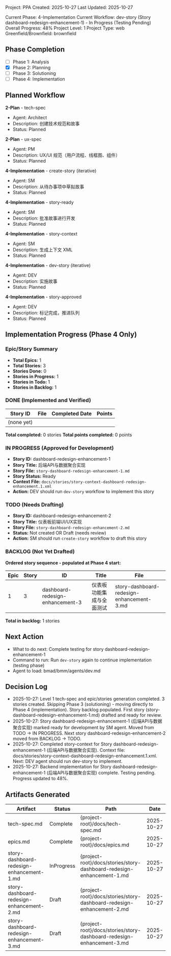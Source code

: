 Project: PPA
Created: 2025-10-27
Last Updated: 2025-10-27

Current Phase: 4-Implementation
Current Workflow: dev-story (Story dashboard-redesign-enhancement-1) - In Progress (Testing Pending)
Overall Progress: 48%
Project Level: 1
Project Type: web
Greenfield/Brownfield: brownfield

## Phase Completion

- [ ] Phase 1: Analysis
- [x] Phase 2: Planning
- [ ] Phase 3: Solutioning
- [ ] Phase 4: Implementation

## Planned Workflow

**2-Plan** - tech-spec

- Agent: Architect
- Description: 创建技术规范和故事
- Status: Planned

**2-Plan** - ux-spec

- Agent: PM
- Description: UX/UI 规范（用户流程、线框图、组件）
- Status: Planned

**4-Implementation** - create-story (iterative)

- Agent: SM
- Description: 从待办事项中草拟故事
- Status: Planned

**4-Implementation** - story-ready

- Agent: SM
- Description: 批准故事进行开发
- Status: Planned

**4-Implementation** - story-context

- Agent: SM
- Description: 生成上下文 XML
- Status: Planned

**4-Implementation** - dev-story (iterative)

- Agent: DEV
- Description: 实施故事
- Status: Planned

**4-Implementation** - story-approved

- Agent: DEV
- Description: 标记完成，推进队列
- Status: Planned

## Implementation Progress (Phase 4 Only)

### Epic/Story Summary
- **Total Epics:** 1
- **Total Stories:** 3
- **Stories Done:** 0
- **Stories in Progress:** 1
- **Stories in Todo:** 1
- **Stories in Backlog:** 1

### DONE (Implemented and Verified)

| Story ID   | File | Completed Date | Points |
| ---------- | ---- | -------------- | ------ |
| (none yet) |      |                |        |

**Total completed:** 0 stories
**Total points completed:** 0 points

### IN PROGRESS (Approved for Development)

- **Story ID:** dashboard-redesign-enhancement-1
- **Story Title:** 后端API与数据聚合实现
- **Story File:** `story-dashboard-redesign-enhancement-1.md`
- **Story Status:** Ready
- **Context File:** `docs/stories/story-context-dashboard-redesign-enhancement.1.xml`
- **Action:** DEV should run `dev-story` workflow to implement this story

### TODO (Needs Drafting)

- **Story ID:** dashboard-redesign-enhancement-2
- **Story Title:** 仪表板前端UI/UX实现
- **Story File:** `story-dashboard-redesign-enhancement-2.md`
- **Status:** Not created OR Draft (needs review)
- **Action:** SM should run `create-story` workflow to draft this story

### BACKLOG (Not Yet Drafted)

**Ordered story sequence - populated at Phase 4 start:**

| Epic | Story | ID  | Title | File |
| ---- | ----- | --- | ----- | ---- |
| 1 | 3 | dashboard-redesign-enhancement-3 | 仪表板功能集成与全面测试 | story-dashboard-redesign-enhancement-3.md |

**Total in backlog:** 1 stories

## Next Action

- What to do next: Complete testing for story dashboard-redesign-enhancement-1
- Command to run: Run `dev-story` again to continue implementation (testing phase)
- Agent to load: bmad/bmm/agents/dev.md

## Decision Log
- 2025-10-27: Level 1 tech-spec and epic/stories generation completed. 3 stories created. Skipping Phase 3 (solutioning) - moving directly to Phase 4 (implementation). Story backlog populated. First story (story-dashboard-redesign-enhancement-1.md) drafted and ready for review.
- 2025-10-27: Story dashboard-redesign-enhancement-1 (后端API与数据聚合实现) marked ready for development by SM agent. Moved from TODO → IN PROGRESS. Next story dashboard-redesign-enhancement-2 moved from BACKLOG → TODO.
- 2025-10-27: Completed story-context for Story dashboard-redesign-enhancement-1 (后端API与数据聚合实现). Context file: docs/stories/story-context-dashboard-redesign-enhancement.1.xml. Next: DEV agent should run dev-story to implement.
- 2025-10-27: Backend implementation for Story dashboard-redesign-enhancement-1 (后端API与数据聚合实现) complete. Testing pending. Progress updated to 48%.

## Artifacts Generated

| Artifact | Status | Path | Date |
|---|---|---|---|
| tech-spec.md | Complete | {project-root}/docs/tech-spec.md | 2025-10-27 |
| epics.md | Complete | {project-root}/docs/epics.md | 2025-10-27 |
| story-dashboard-redesign-enhancement-1.md | InProgress | {project-root}/docs/stories/story-dashboard-redesign-enhancement-1.md | 2025-10-27 |
| story-dashboard-redesign-enhancement-2.md | Draft | {project-root}/docs/stories/story-dashboard-redesign-enhancement-2.md | 2025-10-27 |
| story-dashboard-redesign-enhancement-3.md | Draft | {project-root}/docs/stories/story-dashboard-redesign-enhancement-3.md | 2025-10-27 |
